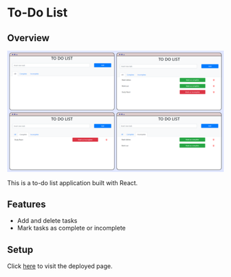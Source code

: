 # To-Do List

## Overview

![image](https://github.com/catarinayum/todo-list-application/blob/main/app-screenshots.png)

This is a to-do list application built with React.

## Features

- Add and delete tasks
- Mark tasks as complete or incomplete

## Setup

Click [here](https://catarinayum.github.io/todo-list-application/) to visit the deployed page.
